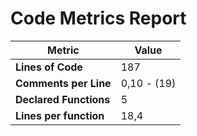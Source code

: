 # Code Metrics Report

| Metric                          | Value       |
|---------------------------------|-------------|
| **Lines of Code**               | 187         |
| **Comments per Line**           | 0,10 - (19) |
| **Declared Functions**          | 5           |
| **Lines per function**          | 18,4        |


